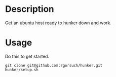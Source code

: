 # Description
Get an ubuntu host ready to hunker down and work.

# Usage
Do this to get started.

    git clone git@github.com:rgorsuch/hunker.git
    hunker/setup.sh


